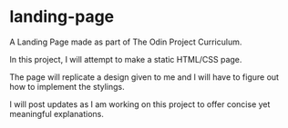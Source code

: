 # landing-page

A Landing Page made as part of The Odin Project Curriculum.

In this project, I will attempt to make a static HTML/CSS page.

The page will replicate a design given to me and I will have to figure out how to implement the stylings.

I will post updates as I am working on this project to offer concise yet meaningful explanations.
